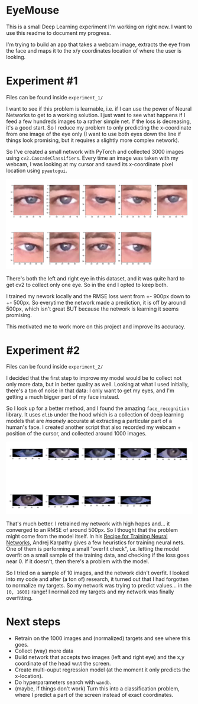 # EyeMouse

This is a small Deep Learning experiment I'm working on right now. I want to use this readme to document my progress. 

I'm trying to build an app that takes a webcam image, extracts the eye from the face and maps it to the x/y coordinates location of where the user is looking.


# Experiment #1

Files can be found inside `experiment_1/`

I want to see if this problem is learnable, i.e. if I can use the power of Neural Networks to get to a working solution. I just want to see what happens if I feed a few hundreds images to a rather simple net. If the loss is decreasing, it's a good start. So I reduce my problem to only predicting the x-coordinate from one image of the eye only (I want to use both eyes down the line if things look promising, but it requires a slightly more complex network). 

So I've created a small network with PyTorch and collected 3000 images using `cv2.CascadeClassifiers`. Every time an image was taken with my webcam, I was looking at my cursor and saved its x-coordinate pixel location using `pyautogui`. 

![Im](1.jpg)

There's both the left and right eye in this dataset, and it was quite hard to get cv2 to collect only one eye. So in the end I opted to keep both. 

I trained my nework locally and the RMSE loss went from +- 900px down to +- 500px. So everytime the network made a prediction, it is off by around 500px, which isn't great BUT because the network is learning it seems promising.

This motivated me to work more on this project and improve its accuracy.

# Experiment #2

Files can be found inside `experiment_2/`

I decided that the first step to improve my model would be to collect not only more data, but in better quality as well. Looking at what I used initially, there's a ton of noise in that data: I only want to get my eyes, and I'm getting a much bigger part of my face instead. 

So I look up for a better method, and I found the amazing `face_recognition` library. It uses `dlib` under the hood which is a collection of deep learning models that are *insanely* accurate at extracting a particular part of a human's face. I created another script that also recorded my webcam + position of the cursor, and collected around 1000 images.

![Im](2.jpg)

That's much better. I retrained my network with high hopes and... it converged to an RMSE of around 500px. So I thought that the problem might come from the model itself. In his [Recipe for Training Neural Networks](http://karpathy.github.io/2019/04/25/recipe/), Andrej Karpathy gives a few heuristics for training neural nets. One of them is performing a small "overfit check", i.e. letting the model overfit on a small sample of the training data, and checking if the loss goes near 0. If it doesn't, then there's a problem with the model. 

So I tried on a sample of 10 images, and the network didn't overfit. I looked into my code and after (a ton of) research, it turned out that I had forgotten to normalize my targets. So my network was trying to predict values... in the `[0, 1600]` range! I normalized my targets and my network was finally overfitting.  

# Next steps

* Retrain on the 1000 images and (normalized) targets and see where this goes. 
* Collect (way) more data
* Build network that accepts two images (left and right eye) and the x,y coordinate of the head w.r.t the screen. 
* Create multi-ouput regression model (at the moment it only predicts the x-location).
* Do hyperparameters search with `wandb`.
* (maybe, if things don't work) Turn this into a classification problem, where I predict a part of the screen instead of exact coordinates. 
